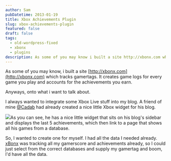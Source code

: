 ```yaml
---
author: Sam
pubDatetime: 2013-01-19
title: Xbox Achievements Plugin
slug: xbox-achievements-plugin
featured: false
draft: false
tags:
  - old-wordpress-fixed
  - xbonx
  - plugins
description: As some of you may know i built a site http://xbonx.com which tracks gamertags.
---
```

As some of you may know, i built a site [http://xbonx.com](http://xbonx.com) which tracks gamertags. It creates game logs for every game you play and accounts for the achievements you earn.

Anyways, onto what i want to talk about.

I always wanted to integrate some Xbox Live stuff into my blog. A friend of mine [@Cadab](http://imjam.es) had already created a nice little Xbox widget for his blog.

![](http://cl.ly/image/0n1v1u0y0f2h/Image%202013-01-19%20at%208.09.29%20PM.png)As you can see, he has a nice little widget that sits on his blog's sidebar and displays the last 5 achievements, which then link to a page that shows all his games from a database.

So, I wanted to create one for myself. I had all the data I needed already. [xBonx](http://xbonx.com) was tracking all my gamerscore and achievements already, so I could just select from the correct databases and supply my gamertag and boom, I'd have all the data.